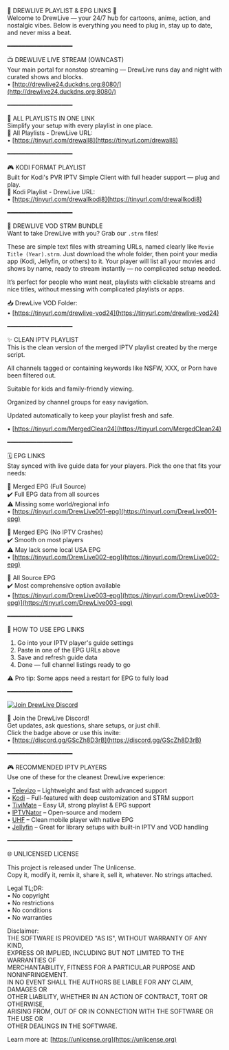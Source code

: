 🌟 DREWLIVE PLAYLIST & EPG LINKS 🌟  
Welcome to DrewLive — your 24/7 hub for cartoons, anime, action, and nostalgic vibes. Below is everything you need to plug in, stay up to date, and never miss a beat.

━━━━━━━━━━━━━━━━━━

📺 DREWLIVE LIVE STREAM (OWNCAST)  
Your main portal for nonstop streaming — DrewLive runs day and night with curated shows and blocks.  
• [http://drewlive24.duckdns.org:8080/](http://drewlive24.duckdns.org:8080/)

━━━━━━━━━━━━━━━━━━

📂 ALL PLAYLISTS IN ONE LINK  
Simplify your setup with every playlist in one place.  
🔗 All Playlists - DrewLive URL:  
• [https://tinyurl.com/drewall8](https://tinyurl.com/drewall8)  

━━━━━━━━━━━━━━━━━━

🎮 KODI FORMAT PLAYLIST  
Built for Kodi's PVR IPTV Simple Client with full header support — plug and play.  
🔗 Kodi Playlist - DrewLive URL:  
• [https://tinyurl.com/drewallkodi8](https://tinyurl.com/drewallkodi8)  

━━━━━━━━━━━━━━━━━━

📂 DREWLIVE VOD STRM BUNDLE  
Want to take DrewLive with you? Grab our `.strm` files!  

These are simple text files with streaming URLs, named clearly like `Movie Title (Year).strm`. Just download the whole folder, then point your media app (Kodi, Jellyfin, or others) to it. Your player will list all your movies and shows by name, ready to stream instantly — no complicated setup needed.  

It’s perfect for people who want neat, playlists with clickable streams and nice titles, without messing with complicated playlists or apps.  

📥 DrewLive VOD Folder:  
• [https://tinyurl.com/drewlive-vod24](https://tinyurl.com/drewlive-vod24)  

━━━━━━━━━━━━━━━━━━

✨ CLEAN IPTV PLAYLIST  
This is the clean version of the merged IPTV playlist created by the merge script.

All channels tagged or containing keywords like NSFW, XXX, or Porn have been filtered out.

Suitable for kids and family-friendly viewing.

Organized by channel groups for easy navigation.

Updated automatically to keep your playlist fresh and safe.

• [https://tinyurl.com/MergedClean24](https://tinyurl.com/MergedClean24)  

━━━━━━━━━━━━━━━━━━

🗓️ EPG LINKS  
Stay synced with live guide data for your players. Pick the one that fits your needs:  

🔗 Merged EPG (Full Source)  
✔️ Full EPG data from all sources  
⚠️ Missing some world/regional info  
• [https://tinyurl.com/DrewLive001-epg](https://tinyurl.com/DrewLive001-epg)  

🔗 Merged EPG (No IPTV Crashes)  
✔️ Smooth on most players  
⚠️ May lack some local USA EPG  
• [https://tinyurl.com/DrewLive002-epg](https://tinyurl.com/DrewLive002-epg)  

🔗 All Source EPG  
✔️ Most comprehensive option available  
• [https://tinyurl.com/DrewLive003-epg](https://tinyurl.com/DrewLive003-epg)](https://tinyurl.com/DrewLive003-epg)  

━━━━━━━━━━━━━━━━━━

📡 HOW TO USE EPG LINKS  
1. Go into your IPTV player's guide settings  
2. Paste in one of the EPG URLs above  
3. Save and refresh guide data  
4. Done — full channel listings ready to go  

⚠️ Pro tip: Some apps need a restart for EPG to fully load  

━━━━━━━━━━━━━━━━━━

[![Join DrewLive Discord](https://i.imgur.com/UPsQU4m.png)](https://discord.gg/GScZh8D3rB)  

👥 Join the DrewLive Discord!  
Get updates, ask questions, share setups, or just chill.  
Click the badge above or use this invite:  
• [https://discord.gg/GScZh8D3rB](https://discord.gg/GScZh8D3rB)  

━━━━━━━━━━━━━━━━━━

🎮 RECOMMENDED IPTV PLAYERS  
Use one of these for the cleanest DrewLive experience:  

• [Televizo](https://televizo.net/) – Lightweight and fast with advanced support  
• [Kodi](https://kodi.tv/) – Full-featured with deep customization and STRM support  
• [TiviMate](https://tivimate.com/) – Easy UI, strong playlist & EPG support  
• [IPTVNator](https://github.com/4gray/iptvnator/releases/tag/v0.16.0) – Open-source and modern  
• [UHF](https://www.uhfapp.com/) – Clean mobile player with native EPG  
• [Jellyfin](https://jellyfin.org/) – Great for library setups with built-in IPTV and VOD handling  

━━━━━━━━━━━━━━━━━━

🌐 UNLICENSED LICENSE  

This project is released under The Unlicense.  
Copy it, modify it, remix it, share it, sell it, whatever. No strings attached.

Legal TL;DR:  
• No copyright  
• No restrictions  
• No conditions  
• No warranties  

Disclaimer:  
THE SOFTWARE IS PROVIDED "AS IS", WITHOUT WARRANTY OF ANY KIND,  
EXPRESS OR IMPLIED, INCLUDING BUT NOT LIMITED TO THE WARRANTIES OF  
MERCHANTABILITY, FITNESS FOR A PARTICULAR PURPOSE AND NONINFRINGEMENT.  
IN NO EVENT SHALL THE AUTHORS BE LIABLE FOR ANY CLAIM, DAMAGES OR  
OTHER LIABILITY, WHETHER IN AN ACTION OF CONTRACT, TORT OR OTHERWISE,  
ARISING FROM, OUT OF OR IN CONNECTION WITH THE SOFTWARE OR THE USE OR  
OTHER DEALINGS IN THE SOFTWARE.  

Learn more at: [https://unlicense.org](https://unlicense.org)
